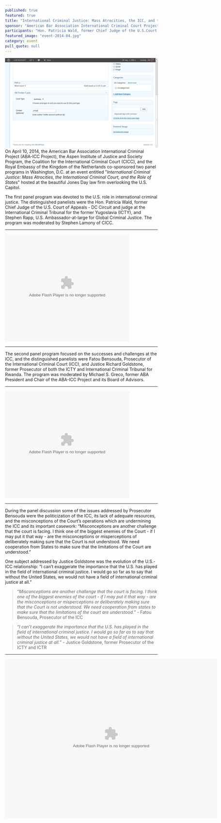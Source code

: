 ```yaml
---
published: true
featured: true
title: "International Criminal Justice: Mass Atrocities, the ICC, and the Role of States"
sponsor: "American Bar Association International Criminal Court Project, Aspen Institute Justice and Society Program, Coalition for the International Criminal Court, and Royal Embassy of the Kingdom of the Netherlands"
participants: "Hon. Patricia Wald, former Chief Judge of the U.S.Court of Appeals - DC Circuit and the International Criminal Tribunal for the former Yugoslavia (ICTY); Stephen Rapp, U.S. Ambassador-at-large for Global Criminal Justice; Fatou Bensouda, Prosecutor of the International Criminal Court (ICC); and Justice Richard Goldstone, former Prosecutor of both the ICTY and International Criminal Tribunal for Rwanda. Moderators: Stephen Lamony of Coalition for the ICC and Michael S. Greco, Chair of the ABA-ICC Project and its Board of Advisors."
featured_image: "event-2014-04.jpg"
category: event
pull_quote: null
---
```


![screenshot-3.png](/_posts/screenshot-3.png)
On April 10, 2014, the American Bar Association International Criminal Project (ABA-ICC Project), the Aspen Institute of Justice and Society Program, the Coalition for the International Criminal Court (CICC), and the Royal Embassy of the Kingdom of the Netherlands co-sponsored two panel programs in Washington, D.C. at an event entitled "*International Criminal Justice: Mass Atrocities, the International Criminal Court, and the Role of States*" hosted at the beautiful Jones Day law firm overlooking the U.S. Capitol.

The first panel program was devoted to the U.S. role in international criminal justice.  The distinguished panelists were the Hon. Patricia Wald, former Chief Judge of the U.S. Court of Appeals - DC Circuit and judge at the International Criminal Tribunal for the former Yugoslavia (ICTY), and Stephen Rapp, U.S. Ambassador-at-large for Global Criminal Justice. The program was moderated by Stephen Lamony of CICC.

---

<object id="flashObj" width="410" height="353" classid="clsid:D27CDB6E-AE6D-11cf-96B8-444553540000" codebase="http://download.macromedia.com/pub/shockwave/cabs/flash/swflash.cab#version=9,0,47,0"><param name="movie" value="http://c.brightcove.com/services/viewer/federated_f9?isVid=1" /><param name="bgcolor" value="#FFFFFF" /><param name="flashVars" value="videoId=3524487487001&playerID=2307908497001&playerKey=AQ~~,AAABsp7SiCE~,aEBLYbQyvvBa8yEVvdO_c5cphEka3MCJ&domain=embed&dynamicStreaming=true" /><param name="base" value="http://admin.brightcove.com" /><param name="seamlesstabbing" value="false" /><param name="allowFullScreen" value="true" /><param name="swLiveConnect" value="true" /><param name="allowScriptAccess" value="always" /><embed src="http://c.brightcove.com/services/viewer/federated_f9?isVid=1" bgcolor="#FFFFFF" flashVars="videoId=3524487487001&playerID=2307908497001&playerKey=AQ~~,AAABsp7SiCE~,aEBLYbQyvvBa8yEVvdO_c5cphEka3MCJ&domain=embed&dynamicStreaming=true" base="http://admin.brightcove.com" name="flashObj" width="410" height="353" seamlesstabbing="false" type="application/x-shockwave-flash" allowFullScreen="true" swLiveConnect="true" allowScriptAccess="always" pluginspage="http://www.macromedia.com/shockwave/download/index.cgi?P1_Prod_Version=ShockwaveFlash"></embed></object>

---

The second panel program focused on the successes and challenges at the ICC, and the distinguished panelists were Fatou Bensouda, Prosecutor of the International Criminal Court (ICC), and Justice Richard Goldstone, former Prosecutor of both the ICTY and International Criminal Tribunal for Rwanda.  The program was moderated by Michael S. Greco, former ABA President and Chair of the ABA-ICC Project and its Board of Advisors.

---

<object id="flashObj" width="410" height="353" classid="clsid:D27CDB6E-AE6D-11cf-96B8-444553540000" codebase="http://download.macromedia.com/pub/shockwave/cabs/flash/swflash.cab#version=9,0,47,0"><param name="movie" value="http://c.brightcove.com/services/viewer/federated_f9?isVid=1" /><param name="bgcolor" value="#FFFFFF" /><param name="flashVars" value="videoId=3524483130001&playerID=2307908497001&playerKey=AQ~~,AAABsp7SiCE~,aEBLYbQyvvBa8yEVvdO_c5cphEka3MCJ&domain=embed&dynamicStreaming=true" /><param name="base" value="http://admin.brightcove.com" /><param name="seamlesstabbing" value="false" /><param name="allowFullScreen" value="true" /><param name="swLiveConnect" value="true" /><param name="allowScriptAccess" value="always" /><embed src="http://c.brightcove.com/services/viewer/federated_f9?isVid=1" bgcolor="#FFFFFF" flashVars="videoId=3524483130001&playerID=2307908497001&playerKey=AQ~~,AAABsp7SiCE~,aEBLYbQyvvBa8yEVvdO_c5cphEka3MCJ&domain=embed&dynamicStreaming=true" base="http://admin.brightcove.com" name="flashObj" width="410" height="353" seamlesstabbing="false" type="application/x-shockwave-flash" allowFullScreen="true" swLiveConnect="true" allowScriptAccess="always" pluginspage="http://www.macromedia.com/shockwave/download/index.cgi?P1_Prod_Version=ShockwaveFlash"></embed></object>

---

During the panel discussion some of the issues addressed by Prosecutor Bensouda were the politicization of the ICC, its lack of adequate resources, and the misconceptions of the Court’s operations which are undermining the ICC and its important casework:  “Misconceptions are another challenge that the court is facing. I think one of the biggest enemies of the Court - if I may put it that way - are the misconceptions or misperceptions of deliberately making sure that the Court is not understood. We need cooperation from States to make sure that the limitations of the Court are understood.”

One subject addressed by Justice Goldstone was the evolution of the U.S.-ICC relationship:  “I can’t exaggerate the importance that the U.S. has played in the field of international criminal justice. I would go so far as to say that without the United States, we would not have a field of international criminal justice at all.”


> “*Misconceptions are another challenge that the court is facing. I think one of the biggest enemies of the court - if I may put it that way - are the misconceptions or misperceptions or deliberately making sure that the Court is not understood. We need cooperation from states to make sure that the limitations of the court are understood.*” - Fatou Bensouda, Prosecutor of the ICC

> “*I can’t exaggerate the importance that the U.S. has played in the field of international criminal justice. I would go so far as to say that without the United States, we would not have a field of international criminal justice at all.*”  - Justice Goldstone, former Prosecutor of the ICTY and ICTR

---
<object width="700" height="525"> <param name="flashvars" value="offsite=true&lang=en-us&page_show_url=%2Fphotos%2F126209453%40N05%2Fsets%2F72157645772350803%2Fshow%2F&page_show_back_url=%2Fphotos%2F126209453%40N05%2Fsets%2F72157645772350803%2F&set_id=72157645772350803&jump_to="></param> <param name="movie" value="https://www.flickr.com/apps/slideshow/show.swf?v=143270"></param> <param name="allowFullScreen" value="true"></param><embed type="application/x-shockwave-flash" src="https://www.flickr.com/apps/slideshow/show.swf?v=143270" allowFullScreen="true" flashvars="offsite=true&lang=en-us&page_show_url=%2Fphotos%2F126209453%40N05%2Fsets%2F72157645772350803%2Fshow%2F&page_show_back_url=%2Fphotos%2F126209453%40N05%2Fsets%2F72157645772350803%2F&set_id=72157645772350803&jump_to=" width="700" height="525"></embed></object>
